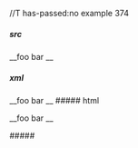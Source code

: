 //T has-passed:no
example 374
##### src
__foo bar __
##### xml
<?xml version="1.0" encoding="UTF-8"?>
<!DOCTYPE document SYSTEM "CommonMark.dtd">
<document xmlns="http://commonmark.org/xml/1.0">
  <paragraph>
    <text>__foo bar __</text>
  </paragraph>
</document>
##### html
<p>__foo bar __</p>
#####
